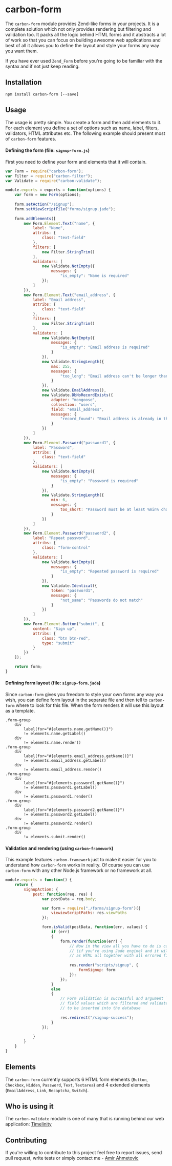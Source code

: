 # carbon-form
The `carbon-form` module provides Zend-like forms in your projects. It is a complete solution which not only provides rendering but filtering and validation too. It packs all the logic behind HTML forms and it abstracts a lot of work so that you can focus on building awesome web applications and best of all it allows you to define the layout and style your forms any way you want them.

If you have ever used `Zend_Form` before you're going to be familiar with the syntax and if not just keep reading.

## Installation
```
npm install carbon-form [--save]
```

## Usage
The usage is pretty simple. You create a form and then add elements to it. For each element you define a set of options such as name, label, filters, validators, HTML attributes etc. The following example should present most of `carbon-form` features.

#### Defining the form (file: `signup-form.js`)
First you need to define your form and elements that it will contain.

```js
var Form = require("carbon-form");
var Filter = require("carbon-filter");
var Validate = require("carbon-validate");

module.exports = exports = function(options) {
    var form = new Form(options);
    
    form.setAction("/signup");
    form.setViewScriptFile("forms/signup.jade");
    
    form.addElements([
        new Form.Element.Text("name", {
            label: "Name",
            attribs: {
                class: "text-field"
            },
            filters: [
                new Filter.StringTrim()
            ],
            validators: [
                new Validate.NotEmpty({
                    messages: {
                        "is_empty": "Name is required"
                });
            ]
        }),
        new Form.Element.Text("email_address", {
            label: "Email address",
            attribs: {
                class: "text-field"
            },
            filters: [
                new Filter.StringTrim()
            ],
            validators: [
                new Validate.NotEmpty({
                    messages: {
                        "is_empty": "Email address is required"
                    }
                }),
                new Validate.StringLength({
                    max: 255,
                    messages: {
                        "too_long": "Email address can't be longer than %max% characters"
                    }
                }),
                new Validate.EmailAddress(),
                new Validate.DbNoRecordExists({
                    adapter: "mongoose",
                    collection: "users",
                    field: "email_address",
                    messages: {
                        "record_found": "Email address is already in the database"
                    }
                })
            ]
        }),
        new Form.Element.Password("password1", {
            label: "Password",
            attribs: {
                class: "text-field"
            },
            validators: [
                new Validate.NotEmpty({
                    messages: {
                        "is_empty": "Password is required"
                    }
                }),
                new Validate.StringLength({
                    min: 6,
                    messages: {
                        too_short: "Password must be at least %min% characters long"
                    }
                })
            ]
        }),
        new Form.Element.Password("password2", {
            label: "Repeat password",
            attribs: {
                class: "form-control"
            },
            validators: [
                new Validate.NotEmpty({
                    messages: {
                        "is_empty": "Repeated password is required"
                    }
                }),
                new Validate.Identical({
                    token: "password1",
                    messages: {
                        "not_same": "Passwords do not match"
                    }
                })
            ]
        }),
        new Form.Element.Button("submit", {
            content: "Sign up",
            attribs: {
                class: "btn btn-red",
                type: "submit"
            }
        })
    ]);

    return form;
}
```

#### Defining form layout (file: `signup-form.jade`)
Since `carbon-form` gives you freedom to style your own forms any way you wish, you can define form layout in the separate file and then tell to `carbon-form` where to look for this file. When the form renders it will use this layout as a template.

```Jade
.form-group
	div
		label(for="#{elements.name.getName()}")
		!= elements.name.getLabel()
	div
		!= elements.name.render()  
.form-group
	div
		label(for="#{elements.email_address.getName()}")
		!= elements.email_address.getLabel()
	div
		!= elements.email_address.render()  
.form-group
	div
		label(for="#{elements.password1.getName()}")
		!= elements.password1.getLabel()
	div
		!= elements.password1.render()  
.form-group
	div
		label(for="#{elements.password2.getName()}")
		!= elements.password2.getLabel()
	div
		!= elements.password2.render()  
.form-group
	div
		!= elements.submit.render()    
```

#### Validation and rendering (using `carbon-framework`)
This example features `carbon-framework` just to make it easier for you to understand how `carbon-form` works in reality. Of course you can use `carbon-form` with any other Node.js framework or no framework at all.

```js
module.exports = function() {
	return {
		signupAction: {
            post: function(req, res) {
                var postData = req.body;

                var form = require("./forms/signup-form")({
                    viewiewScriptPaths: res.viewPaths
                });

                form.isValid(postData, function(err, values) {
                    if (err)
                    {
                        form.render(function(err) {
                            // Now in the view all you have to do is call `!= form.render()`
                            // (if you're using Jade engine) and it will return rendered form 
                            // as HTML all together with all errored fields
                            
                            res.render("scripts/signup", {
                                formSignup: form
                            });
                        });
                    }
                    else
                    {
                        // Form validation is successful and argument `values` now contains all 
                        // field values which are filtered and validated and therefor safe 
                        // to be inserted into the database
                        
                        res.redirect("/signup-success");
                    }
                });
                
            }
		}
	}
}
```

## Elements
The `carbon-form` currently supports 6 HTML form elements (`Button`, `Checkbox`, `Hidden`, `Password`, `Text`, `Textarea`) and 4 extended elements (`EmailAddress`, `Link`, `Recaptcha`, `Switch`).

## Who is using it
The `carbon-validate` module is one of many that is running behind our web application: [Timelinity](https://www.timelinity.com)

## Contributing
If you're willing to contribute to this project feel free to report issues, send pull request, write tests or simply contact me - [Amir Ahmetovic](https://github.com/choxnox)
